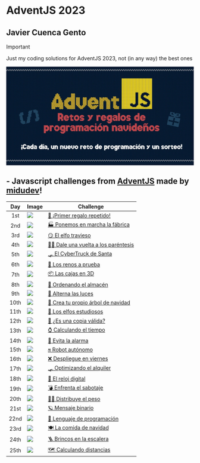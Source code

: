 # AdventJS 2023 
## Javier Cuenca Gento

> [!IMPORTANT]
> Just my coding solutions for AdventJS 2023, not (in any way) the best ones

<p align="center">
   <a href="https://adventjs.dev/"><img align="center" src="./public/adventjs.jpg" /></a>
</p>

<h2> - Javascript challenges from <a href="https://adventjs.dev/">AdventJS</a> made by <a href="https://github.com/midudev">midudev</a>!</h2>

| Day   |  Image                                                                                           | Challenge                                                                                                                    | 
| :-:   | ------------------------------------------------------------------------------------------------ | --------------------------------------------------------------------------------------------------------                     |
| 1st   | <img src="https://adventjs.dev/challenges-2023/1.png" width="40" style="object-fit: contain;" /> | [🎁 ¡Primer regalo repetido!](https://github.com/jcuencagento/JCG-adventJS/blob/master/challenges/december_01.md)            |
| 2nd   | <img src="https://adventjs.dev/challenges-2023/2.png" width="40" style="object-fit: contain;" /> | [🏭 Ponemos en marcha la fábrica](https://github.com/jcuencagento/JCG-adventJS/blob/master/challenges/december_02.md)        |
| 3rd   | <img src="https://adventjs.dev/challenges-2023/3.png" width="40" style="object-fit: contain;" /> | [😏 El elfo travieso](https://github.com/jcuencagento/JCG-adventJS/blob/master/challenges/december_03.md)                    | 
| 4th   | <img src="https://adventjs.dev/challenges-2023/4.png" width="40" style="object-fit: contain;" /> | [😵‍💫 Dale una vuelta a los paréntesis](https://github.com/jcuencagento/JCG-adventJS/blob/master/challenges/december_04.md)    | 
| 5th   | <img src="https://adventjs.dev/challenges-2023/5.png" width="40" style="object-fit: contain;" /> | [🛷 El CyberTruck de Santa](https://github.com/jcuencagento/JCG-adventJS/blob/master/challenges/december_05.md)              |
| 6th   | <img src="https://adventjs.dev/challenges-2023/6.png" width="40" style="object-fit: contain;" /> | [🦌 Los renos a prueba](https://github.com/jcuencagento/JCG-adventJS/blob/master/challenges/december_06.md)                  |
| 7th   | <img src="https://adventjs.dev/challenges-2023/7.png" width="40" style="object-fit: contain;" /> | [📦 Las cajas en 3D](https://github.com/jcuencagento/JCG-adventJS/blob/master/challenges/december_07.md)                     |
| 8th   | <img src="https://adventjs.dev/challenges-2023/8.png" width="40" style="object-fit: contain;" /> | [🏬 Ordenando el almacén](https://github.com/jcuencagento/JCG-adventJS/blob/master/challenges/december_08.md)                |
| 9th   | <img src="https://adventjs.dev/challenges-2023/9.png" width="40" style="object-fit: contain;" /> | [🚦 Alterna las luces](https://github.com/jcuencagento/JCG-adventJS/blob/master/challenges/december_09.md)                   |
| 10th  | <img src="https://adventjs.dev/challenges-2023/10.png" width="40" style="object-fit: contain;" />| [🎄 Crea tu propio árbol de navidad](https://github.com/jcuencagento/JCG-adventJS/blob/master/challenges/december_10.md)     |
| 11th  | <img src="https://adventjs.dev/challenges-2023/11.png" width="40" style="object-fit: contain;" />| [📖 Los elfos estudiosos](https://github.com/jcuencagento/JCG-adventJS/blob/master/challenges/december_11.md)                |
| 12th  | <img src="https://adventjs.dev/challenges-2023/12.png" width="40" style="object-fit: contain;" />| [📸 ¿Es una copia válida?](https://github.com/jcuencagento/JCG-adventJS/blob/master/challenges/december_12.md)               |
| 13th  | <img src="https://adventjs.dev/challenges-2023/13.png" width="40" style="object-fit: contain;" />| [⌚ Calculando el tiempo](https://github.com/jcuencagento/JCG-adventJS/blob/master/challenges/december_13.md)                | 
| 14th  | <img src="https://adventjs.dev/challenges-2023/14.png" width="40" style="object-fit: contain;" />| [🚨 Evita la alarma](https://github.com/jcuencagento/JCG-adventJS/blob/master/challenges/december_14.md)                     | 
| 15th  | <img src="https://adventjs.dev/challenges-2023/15.png" width="40" style="object-fit: contain;" />| [🔛 Robot autónomo](https://github.com/jcuencagento/JCG-adventJS/blob/master/challenges/december_15.md)                      |
| 16th  | <img src="https://adventjs.dev/challenges-2023/16.png" width="40" style="object-fit: contain;" />| [❌ Despliegue en viernes](https://github.com/jcuencagento/JCG-adventJS/blob/master/challenges/december_16.md)               |
| 17th  | <img src="https://adventjs.dev/challenges-2023/17.png" width="40" style="object-fit: contain;" />| [🛷 Optimizando el alquiler](https://github.com/jcuencagento/JCG-adventJS/blob/master/challenges/december_17.md)             | 
| 18th  | <img src="https://adventjs.dev/challenges-2023/18.png" width="40" style="object-fit: contain;" />| [🔢 El reloj digital](https://github.com/jcuencagento/JCG-adventJS/blob/master/challenges/december_18.md)                    |  
| 19th  | <img src="https://adventjs.dev/challenges-2023/19.png" width="40" style="object-fit: contain;" />| [💣 Enfrenta el sabotaje](https://github.com/jcuencagento/JCG-adventJS/blob/master/challenges/december_19.md)                |  
| 20th  | <img src="https://adventjs.dev/challenges-2023/20.png" width="40" style="object-fit: contain;" />| [🏋️‍♂️ Distribuye el peso](https://github.com/jcuencagento/JCG-adventJS/blob/master/challenges/december_20.md)                  |  
| 21st  | <img src="https://adventjs.dev/challenges-2023/21.png" width="40" style="object-fit: contain;" />| [🪐 Mensaje binario](https://github.com/jcuencagento/JCG-adventJS/blob/master/challenges/december_21.md)                     |  
| 22nd  | <img src="https://adventjs.dev/challenges-2023/22.png" width="40" style="object-fit: contain;" />| [🚂 Lenguaje de programación](https://github.com/jcuencagento/JCG-adventJS/blob/master/challenges/december_22.md)            |  
| 23rd  | <img src="https://adventjs.dev/challenges-2023/23.png" width="40" style="object-fit: contain;" />| [🍽️ La comida de navidad](https://github.com/jcuencagento/JCG-adventJS/blob/master/challenges/december_23.md)                | 
| 24th  | <img src="https://adventjs.dev/challenges-2023/24.png" width="40" style="object-fit: contain;" />| [🪜 Brincos en la escalera](https://github.com/jcuencagento/JCG-adventJS/blob/master/challenges/december_24.md)              |
| 25th  | <img src="https://adventjs.dev/challenges-2023/25.png" width="40" style="object-fit: contain;" />| [🗺️ Calculando distancias](https://github.com/jcuencagento/JCG-adventJS/blob/master/challenges/december_25.md)               |
